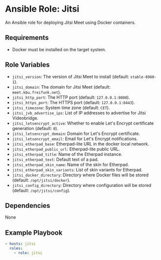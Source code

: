 # Ansible Role: Jitsi

An Ansible role for deploying Jitsi Meet using Docker containers.

## Requirements

- Docker must be installed on the target system.

## Role Variables

- `jitsi_version`: The version of Jitsi Meet to install (default: `stable-8960-1`).
- `jitsi_domain`: The domain for Jitsi Meet (default: `meet.kbu.freifunk.net`).
- `jitsi_http_port`: The HTTP port (default: `127.0.0.1:8000`).
- `jitsi_https_port`: The HTTPS port (default: `127.0.0.1:8443`).
- `jitsi_timezone`: System time zone (default: `CET`).
- `jitsi_jvb_advertise_ips`: List of IP addresses to advertise for Jitsi Videobridge.
- `jitsi_letsencrypt_active`: Whether to enable Let's Encrypt certificate generation (default: `0`).
- `jitsi_letsencrypt_domain`: Domain for Let's Encrypt certificate.
- `jitsi_letsencrypt_email`: Email for Let's Encrypt notifications.
- `jitsi_etherpad_base`: Etherpad-lite URL in the docker local network.
- `jitsi_etherpad_public_url`: Etherpad-lite public URL.
- `jitsi_etherpad_title`: Name of the Etherpad instance.
- `jitsi_etherpad_text`: Default text of a pad.
- `jitsi_etherpad_skin_name`: Name of the skin for Etherpad.
- `jitsi_etherpad_skin_variants`: List of skin variants for Etherpad.
- `jitsi_docker_directory`: Directory where Docker files will be stored (default: `/opt/jitsi/docker`).
- `jitsi_config_directory`: Directory where configuration will be stored (default: `/opt/jitsi/config`).

## Dependencies

None

## Example Playbook

```yaml
- hosts: jitsi
  roles:
    - role: jitsi
